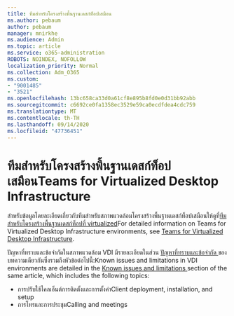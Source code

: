```yaml
---
title: ทีมสำหรับโครงสร้างพื้นฐานเดสก์ท็อปเสมือน
ms.author: pebaum
author: pebaum
manager: mnirkhe
ms.audience: Admin
ms.topic: article
ms.service: o365-administration
ROBOTS: NOINDEX, NOFOLLOW
localization_priority: Normal
ms.collection: Adm_O365
ms.custom:
- "9001485"
- "3521"
ms.openlocfilehash: 13bc658ca33d0a61cf8e895b8fd0e0d31bb92abb
ms.sourcegitcommit: c6692ce0fa1358ec3529e59ca0ecdfdea4cdc759
ms.translationtype: MT
ms.contentlocale: th-TH
ms.lasthandoff: 09/14/2020
ms.locfileid: "47736451"
---
```

# <a name="teams-for-virtualized-desktop-infrastructure"></a><span data-ttu-id="58f8c-102">ทีมสำหรับโครงสร้างพื้นฐานเดสก์ท็อปเสมือน</span><span class="sxs-lookup"><span data-stu-id="58f8c-102">Teams for Virtualized Desktop Infrastructure</span></span>

<span data-ttu-id="58f8c-103">สำหรับข้อมูลโดยละเอียดเกี่ยวกับทีมสำหรับสภาพแวดล้อมโครงสร้างพื้นฐานเดสก์ท็อปเสมือนให้ดูที่[ทีมสำหรับโครงสร้างพื้นฐานเดสก์ท็อปที่ virtualized](https://docs.microsoft.com/microsoftteams/teams-for-vdi)</span><span class="sxs-lookup"><span data-stu-id="58f8c-103">For detailed information on Teams for Virtualized Desktop Infrastructure environments, see [Teams for Virtualized Desktop Infrastructure](https://docs.microsoft.com/microsoftteams/teams-for-vdi).</span></span>

<span data-ttu-id="58f8c-104">ปัญหาที่ทราบและข้อจำกัดในสภาพแวดล้อม VDI มีรายละเอียดในส่วน [ปัญหาที่ทราบและข้อจำกัด ](https://docs.microsoft.com/microsoftteams/teams-for-vdi#known-issues-and-limitations) ของบทความเดียวกันซึ่งรวมถึงหัวข้อต่อไปนี้:</span><span class="sxs-lookup"><span data-stu-id="58f8c-104">Known issues and limitations in VDI environments are detailed in the [Known issues and limitations ](https://docs.microsoft.com/microsoftteams/teams-for-vdi#known-issues-and-limitations) section of the same article, which includes the following topics:</span></span>
 - <span data-ttu-id="58f8c-105">การปรับใช้ไคลเอ็นต์การติดตั้งและการตั้งค่า</span><span class="sxs-lookup"><span data-stu-id="58f8c-105">Client deployment, installation, and setup</span></span>
 - <span data-ttu-id="58f8c-106">การโทรและการประชุม</span><span class="sxs-lookup"><span data-stu-id="58f8c-106">Calling and meetings</span></span>